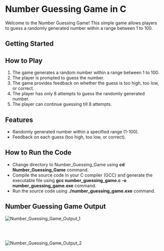 # Number Guessing Game in C

Welcome to the Number Guessing Game! This simple game allows players to guess a randomly generated number within a range between 1 to 100.

## Getting Started

## How to Play

1. The game generates a random number within a range between 1 to 100.
2. The player is prompted to guess the number.
3. The game provides feedback on whether the guess is too high, too low, or correct.
4. The player has only 8 attempts to guess the randomly generated number.
5. The player can continue guessing till 8 attempts.

## Features

- Randomly generated number within a specified range (1-100).
- Feedback on each guess (too high, too low, or correct).


## How to Run the Code

- Change directory to Number_Guessing_Game using **cd Number_Guessing_Game** command.
- Compile the source code in your C compiler (GCC) and generate the executable file using **gcc number_guessing_game.c -o number_guessing_game.exe** command.
- Run the source code using **./number_guessing_game.exe** command.

## Number Guessing Game Output

![Number_Guessing_Game_Output_1](https://github.com/Harini-Hardageri/Number_Guessing_Game_in_C/assets/97775653/29b16c71-1694-489f-92a7-25b9bda08682)

<br>
<br>

![Number_Guessing_Game_Output_2](https://github.com/Harini-Hardageri/Number_Guessing_Game_in_C/assets/97775653/edacb29c-310a-4fcd-9260-bc12431e48af)

